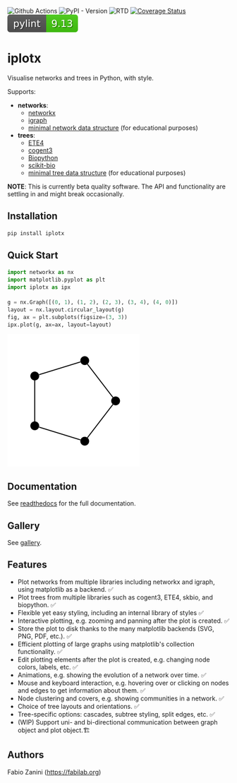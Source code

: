 ![Github Actions](https://github.com/fabilab/iplotx/actions/workflows/test.yml/badge.svg)
![PyPI - Version](https://img.shields.io/pypi/v/iplotx)
![RTD](https://readthedocs.org/projects/iplotx/badge/?version=latest)
[![Coverage Status](https://coveralls.io/repos/github/fabilab/iplotx/badge.svg?branch=main)](https://coveralls.io/github/fabilab/iplotx?branch=main)
![pylint](assets/pylint.svg)

# iplotx
Visualise networks and trees in Python, with style.

Supports:
- **networks**:
  - [networkx](https://networkx.org/)
  - [igraph](igraph.readthedocs.io/)
  - [minimal network data structure](https://iplotx.readthedocs.io/en/latest/gallery/plot_simplenetworkdataprovider.html#sphx-glr-gallery-plot-simplenetworkdataprovider-py) (for educational purposes)
- **trees**:
  - [ETE4](https://etetoolkit.github.io/ete/)
  - [cogent3](https://cogent3.org/)
  - [Biopython](https://biopython.org/)
  - [scikit-bio](https://scikit.bio)
  - [minimal tree data structure](https://iplotx.readthedocs.io/en/latest/gallery/tree/plot_simpletreedataprovider.html#sphx-glr-gallery-tree-plot-simpletreedataprovider-py) (for educational purposes)

**NOTE**: This is currently beta quality software. The API and functionality are settling in and might break occasionally.

## Installation
```bash
pip install iplotx
```

## Quick Start
```python
import networkx as nx
import matplotlib.pyplot as plt
import iplotx as ipx

g = nx.Graph([(0, 1), (1, 2), (2, 3), (3, 4), (4, 0)])
layout = nx.layout.circular_layout(g)
fig, ax = plt.subplots(figsize=(3, 3))
ipx.plot(g, ax=ax, layout=layout)
```

![Quick start image](docs/source/_static/graph_basic.png)

## Documentation
See [readthedocs](https://iplotx.readthedocs.io/en/latest/) for the full documentation.

## Gallery
See [gallery](https://iplotx.readthedocs.io/en/latest/gallery/index.html).

## Features
- Plot networks from multiple libraries including networkx and igraph, using matplotlib as a backend. ✅
- Plot trees from multiple libraries such as cogent3, ETE4, skbio, and biopython. ✅
- Flexible yet easy styling, including an internal library of styles ✅
- Interactive plotting, e.g. zooming and panning after the plot is created. ✅
- Store the plot to disk thanks to the many matplotlib backends (SVG, PNG, PDF, etc.). ✅
- Efficient plotting of large graphs using matplotlib's collection functionality. ✅
- Edit plotting elements after the plot is created, e.g. changing node colors, labels, etc. ✅
- Animations, e.g. showing the evolution of a network over time. ✅
- Mouse and keyboard interaction, e.g. hovering over or clicking on nodes and edges to get information about them. ✅
- Node clustering and covers, e.g. showing communities in a network. ✅
- Choice of tree layouts and orientations. ✅
- Tree-specific options: cascades, subtree styling, split edges, etc. ✅
- (WIP) Support uni- and bi-directional communication between graph object and plot object.🏗️

## Authors
Fabio Zanini (https://fabilab.org)
